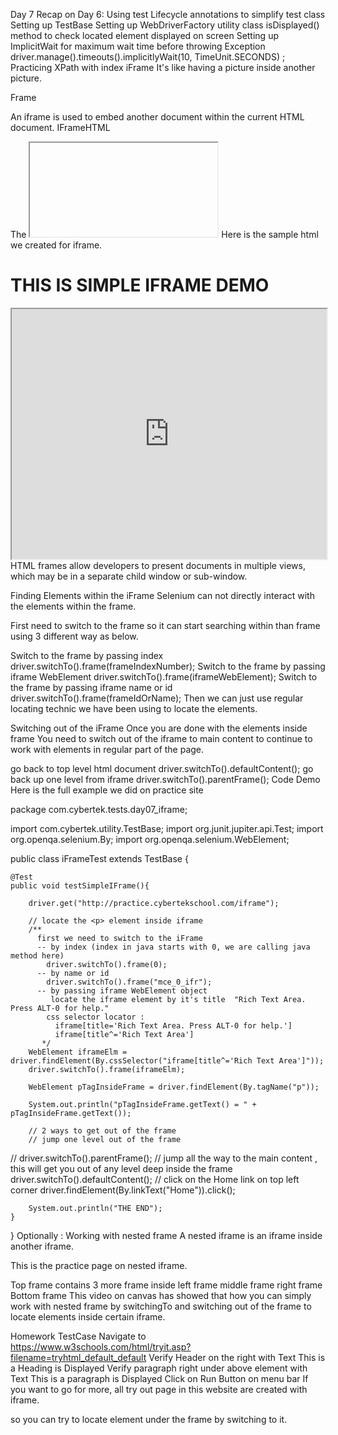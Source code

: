 Day 7
Recap on Day 6:
Using test Lifecycle annotations to simplify test class
Setting up TestBase
Setting up WebDriverFactory utility class
isDisplayed() method to check located element displayed on screen
Setting up ImplicitWait for maximum wait time before throwing Exception
driver.manage().timeouts().implicitlyWait(10, TimeUnit.SECONDS) ;
Practicing XPath with index
iFrame
It's like having a picture inside another picture.

Frame

An iframe is used to embed another document within the current HTML document. IFrameHTML

The <iframe> tag specifies an inline frame.

<iframe src="https://www.selenium.dev/" height="500" width="100%"></iframe>
Here is the sample html we created for iframe.

<!DOCTYPE html>
<html lang="en">
<head>
    <meta charset="UTF-8">
    <title>iFrame DEMO</title>
</head>
<body>

<h1>THIS IS SIMPLE IFRAME DEMO</h1>
<iframe src="https://www.selenium.dev/" height="400" width="100%"></iframe>

</body>
</html>
HTML frames allow developers to present documents in multiple views, which may be in a separate child window or sub-window.

Finding Elements within the iFrame
Selenium can not directly interact with the elements within the frame.

First need to switch to the frame
so it can start searching within than frame using 3 different way as below.

Switch to the frame by passing index
driver.switchTo().frame(frameIndexNumber);
Switch to the frame by passing iframe WebElement
driver.switchTo().frame(iframeWebElement);
Switch to the frame by passing iframe name or id
driver.switchTo().frame(frameIdOrName);
Then we can just use regular locating technic we have been using to locate the elements.

Switching out of the iFrame
Once you are done with the elements inside frame
You need to switch out of the iframe to main content to continue to work with elements in regular part of the page.

go back to top level html document
driver.switchTo().defaultContent();
go back up one level from iframe
driver.switchTo().parentFrame();
Code Demo
Here is the full example we did on practice site

package com.cybertek.tests.day07_iframe;

import com.cybertek.utility.TestBase;
import org.junit.jupiter.api.Test;
import org.openqa.selenium.By;
import org.openqa.selenium.WebElement;

public class iFrameTest extends TestBase {

    @Test
    public void testSimpleIFrame(){

        driver.get("http://practice.cybertekschool.com/iframe");

        // locate the <p> element inside iframe
        /**
          first we need to switch to the iFrame
          -- by index (index in java starts with 0, we are calling java method here)
            driver.switchTo().frame(0);
          -- by name or id
            driver.switchTo().frame("mce_0_ifr");
          -- by passing iframe WebElement object
             locate the iframe element by it's title  "Rich Text Area. Press ALT-0 for help."
            css selector locator :
              iframe[title='Rich Text Area. Press ALT-0 for help.']
              iframe[title^='Rich Text Area']
           */
        WebElement iframeElm = driver.findElement(By.cssSelector("iframe[title^='Rich Text Area']"));
        driver.switchTo().frame(iframeElm);

        WebElement pTagInsideFrame = driver.findElement(By.tagName("p"));

        System.out.println("pTagInsideFrame.getText() = " + pTagInsideFrame.getText());

        // 2 ways to get out of the frame
        // jump one level out of the frame
//        driver.switchTo().parentFrame();
// jump all the way to the main content , this will get you out of any level deep inside the frame
driver.switchTo().defaultContent();
// click on the Home link on top left corner
driver.findElement(By.linkText("Home")).click();

        System.out.println("THE END");
    }

}
Optionally : Working with nested frame
A nested iframe is an iframe inside another iframe.

This is the practice page on nested iframe.

Top frame
contains 3 more frame inside
left frame
middle frame
right frame
Bottom frame
This video on canvas has showed that how you can simply work with nested frame by switchingTo and switching out of the frame to locate elements inside certain iframe.

Homework TestCase
Navigate to https://www.w3schools.com/html/tryit.asp?filename=tryhtml_default_default
Verify Header on the right with Text This is a Heading is Displayed
Verify paragraph right under above element with Text This is a paragraph is Displayed
Click on Run Button on menu bar
If you want to go for more, all try out page in this website are created with iframe.

so you can try to locate element under the frame by switching to it.